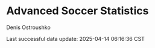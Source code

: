 # Advanced Soccer Statistics
Denis Ostroushko

<!-- gfm -->

Last successful data update: 2025-04-14 06:16:36 CST
